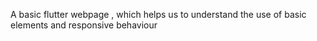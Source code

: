 A basic flutter webpage , which helps us to understand the use of basic elements and responsive behaviour

 
 
